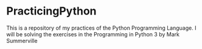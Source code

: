 PracticingPython
================
This is a repository of my practices of the Python Programming Language.
I will be solving the exercises in the Programming in Python 3 by Mark Summerville
